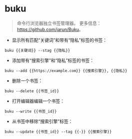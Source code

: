 # buku

> 命令行浏览器独立书签管理器。
> 更多信息：<https://github.com/jarun/Buku>。

- 显示所有匹配“关键词”和带有“隐私”标签的书签：

`buku {{关键词}} --stag {{隐私}}`

- 添加带有“搜索引擎”和“隐私”标签的书签：

`buku --add {{https://example.com}} {{搜索引擎}}, {{隐私}}`

- 删除一个书签：

`buku --delete {{书签_id}}`

- 打开编辑器编辑一个书签：

`buku --write {{书签_id}}`

- 从书签中移除“搜索引擎”标签：

`buku --update {{书签_id}} --tag {{-}} {{搜索引擎}}`